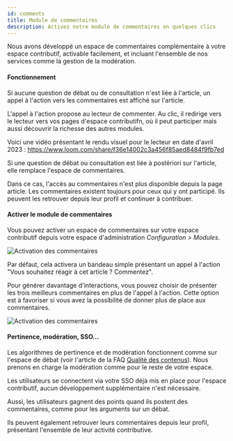 ```yaml
---
id: comments
title: Module de commentaires
description: Activez notre module de commentaires en quelques clics 
---
```


Nous avons développé un espace de commentaires complémentaire à votre espace contributif, activable facilement, et incluant l'ensemble de nos services comme la gestion de la modération.

#### Fonctionnement

Si aucune question de débat ou de consultation n'est liée à l'article, un appel à l'action vers les commentaires est affiché sur l'article. 

L'appel à l'action propose au lecteur de commenter. Au clic, il redirige vers le lecteur vers vos pages d'espace contributifn, où il peut participer mais aussi découvrir la richesse des autres modules. 

Voici une vidéo présentant le rendu visuel pour le lecteur en date d'avril 2023 : https://www.loom.com/share/f36e14002c3a456f85aed8484f9fb7ed

Si une question de débat ou consultation est liée à postériori sur l'article, elle remplace l'espace de commentaires.

Dans ce cas, l'accès au commentaires n'est plus disponible depuis la page article. Les commentaires existent toujours pour ceux qui y ont participé. Ils peuvent les retrouver depuis leur profil et continuer à contribuer. 

#### Activer le module de commentaires

Vous pouvez activer un espace de commentaires sur votre espace contributif depuis votre espace d'administration *Configuration > Modules*.

![Activation des commentaires](/img/activate_comments.png)

Par défaut, cela activera un bandeau simple présentant un appel à l'action "Vous souhaitez réagir à cet article ? Commentez".

Pour générer davantage d'interactions, vous pouvez choisir de présenter les trois meilleurs commentaires en plus de l'appel à l'action. 
Cette option est à favoriser si vous avez la possibilité de donner plus de place aux commentaires. 

![Activation des commentaires](/img/top_comments.png)


#### Pertinence, modération, SSO...

Les algorithmes de pertinence et de modération fonctionnent comme sur l'espace de débat (voir l'article de la FAQ [Qualité des contenus](/faq/quality.md)).
Nous prenons en charge la modération comme pour le reste de votre espace. 

Les utilisateurs se connectent via votre SSO déjà mis en place pour l'espace contributif, aucun développement supplémentaire n'est nécessaire. 

Aussi, les utilisateurs gagnent des points quand ils postent des commentaires, comme pour les arguments sur un débat. 

Ils peuvent également retrouver leurs commentaires depuis leur profil, présentant l'ensemble de leur activité contributive. 
